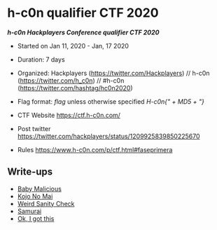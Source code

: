 # h-c0n qualifier CTF 2020

***h-c0n Hackplayers Conference qualifier CTF 2020***
* Started on Jan 11, 2020 - Jan, 17 2020
* Duration: 7 days
* Organized: Hackplayers (https://twitter.com/Hackplayers) // h-c0n (https://twitter.com/h_c0n) // #h-c0n (https://twitter.com/hashtag/hc0n2020)
* Flag format: *flag* unless otherwise specified *H-c0n{" + MD5 + "}*

* CTF Website https://ctf.h-c0n.com/
* Post twitter https://twitter.com/hackplayers/status/1209925839850225670
* Rules https://www.h-c0n.com/p/ctf.html#faseprimera


## Write-ups

* [Baby Malicious](https://github.com/1r0dm480/CTF-Wr1T3uPs/tree/master/hc0n2020/Forense/Baby_maliciosus)
* [Kojo No Mai](https://github.com/1r0dm480/CTF-Wr1T3uPs/tree/master/hc0n2020/Crypto/Kojo_No_Mai)
* [Weird Sanity Check](https://github.com/1r0dm480/CTF-Wr1T3uPs/tree/master/hc0n2020/wellcome/Weird_Sanity_Check)
* [Samurai](https://github.com/1r0dm480/CTF-Wr1T3uPs/tree/master/hc0n2020/stego/samurai)
* [Ok, I got this](https://github.com/1r0dm480/CTF-Wr1T3uPs/tree/master/hc0n2020/Radio/Ok_I_got_this)

